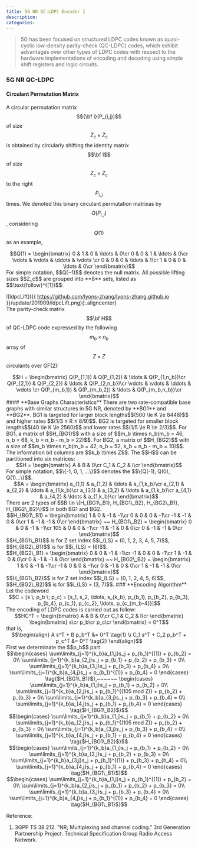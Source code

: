 ```yaml
---
title: 5G NR QC-LDPC Encoder I
description: 
categories: 
---
```


>  5G has been focused on structured LDPC codes known as quasi-cyclic low-density parity-check (QC-LDPC) codes, which exhibit advantages over other types of LDPC codes with respect to the hardware implementations of encoding and decoding using simple shift registers and logic circuits.  

### **5G NR QC-LDPC**  
#### **Circulant Permutation Matrix**  
A circular permutation matrix $${\bf I}(P_{i,j})$$ of size $$Z_c \times Z_c$$ is obtained by circularly shifting the identity matrix $$\bf I$$ of size $$Z_c \times Z_c$$ to the right $$P_{i,j}$$ times. We denoted this binary circulant permutation matrixas by $$Q(P_{i,j})$$, considering $$Q(1)$$ as an example,  
<center>$$Q(1) = \begin{bmatrix}
0 & 1 & 0 & \ldots & 0\cr
0 & 0 & 1 & \ldots & 0\cr
\vdots & \vdots & \ddots & \vdots \cr
0 & 0 & 0 & \ldots & 1\cr
1 & 0 & 0 & \ldots & 0\cr
\end{bmatrix}$$</center>
For simple notation, $$Q(−1)$$ denotes the null matrix.  
All possible lifting sizes $$Z_c$$ are grouped into **8** sets, listed as $$\text{follow}^{[1]}$$:  
  
![ldpcLift]({{ https://github.com/lyons-zhang/lyons-zhang.github.io }}/update/201909/ldpcLift.png){:.aligncenter}  
The parity-check matrix $$\bf H$$ of QC-LDPC code expressed by the following $$m_b \times n_b$$ array of $$Z \times Z$$ circulants over GF(2):  
<center>$$H = \begin{bmatrix}
Q(P_{1,1}) & Q(P_{1,2}) & \ldots & Q(P_{1,n_b})\cr
Q(P_{2,1}) & Q(P_{2,2}) & \ldots & Q(P_{2,n_b})\cr
\vdots & \vdots & \ddots & \vdots \cr
Q(P_{m_b,1}) & Q(P_{m_b,2}) & \ldots & Q(P_{m_b,n_b})\cr
\end{bmatrix}$$</center>
#### **Base Graphs Characteristics**  
There are two rate-compatible base graphs with similar structures in 5G NR, denoted by **BG1** and **BG2**.  
BG1 is targeted for larger block lengths$$(500 \le K \le 8448)$$ and higher rates $$(1/3 ≤ R ≤ 8/9)$$.  
BG2 is targeted for smaller block lengths$$(40 \le K \le 2560)$$ and lower rates $$(1/5 \le R \le 2/3)$$.  
For BG1, a matrix of $$H_{BG1}$$ with a size of $$m_b \times n_b(m_b = 46, n_b = 68, k_b = n_b - m_b = 22)$$.  
For BG2, a matrix of $$H_{BG2}$$ with a size of $$m_b \times n_b(m_b = 42, n_b = 52, k_b = n_b - m_b = 10)$$.  
The information bit columns are $$k_b \times Z$$.  
The $$H$$ can be partitioned into six matrices:  
<center>$$H = \begin{bmatrix}
A & B & 0\cr
C_1 & C_2 & I\cr
\end{bmatrix}$$</center>  
For simple notation, $$\{-1, 0, 1, ...\}$$ denotes the $$\{Q(-1), Q(0), Q(1)...\}$$.  
<center>$$A = \begin{bmatrix}
a_{1,1} & a_{1,2} & \ldots & a_{1,k_b}\cr
a_{2,1} & a_{2,2} & \ldots & a_{1,k_b}\cr
a_{3,1} & a_{3,2} & \ldots & a_{1,k_b}\cr
a_{4,1} & a_{4,2} & \ldots & a_{1,k_b}\cr
\end{bmatrix}$$</center>
There are 2 types of $$B \in \{H_{BG1\_B1}, H_{BG1\_B2}, H_{BG2\_B1}, H_{BG2\_B2}\}$$ in both BG1 and BG2.  
<center>$$H_{BG1\_B1} = \begin{bmatrix}
1 &  0 & -1 & -1\cr
0 &  0 &  0 & -1\cr
-1 & -1 &  0 &  0\cr
1 & -1 & -1 &  0\cr
\end{bmatrix} ~~ H_{BG1\_B2} = \begin{bmatrix}
0 & 0 & -1 & -1\cr
105 & 0 & 0 & -1\cr
-1 & -1 & 0 & 0\cr
0 & -1 & -1 & 0\cr
\end{bmatrix}$$</center>  
$$H_{BG1\_B1}$$ is for Z set index $$i_{LS} = (0, 1, 2, 3, 4, 5, 7)$$, $$H_{BG2\_B1}$$ is for $$i_{LS} = (6)$$.  
<center>$$H_{BG2\_B1} = \begin{bmatrix}
0 & 0 & -1 & -1\cr
-1 & 0 & 0 & -1\cr
1 & -1 & 0 & 0\cr
0 & -1 & -1 & 0\cr
\end{bmatrix} ~~ H_{BG2\_B2} = \begin{bmatrix}
1 & 0 & -1 & -1\cr
-1 & 0 & 0 & -1\cr
0 & -1 & 0 & 0\cr
1 & -1 & -1 & 0\cr
\end{bmatrix}$$</center>  
$$H_{BG1\_B2}$$ is for Z set index $$i_{LS} = (0, 1, 2, 4, 5, 6)$$, $$H_{BG2\_B2}$$ is for $$i_{LS} = (3, 7)$$.  
### **Encoding Algorithm**  
Let the codeword  
<center>$$C = [s \; p_b \; p_c] = [s_1, s_2, \ldots, s_{k_b}, p_{b_1}, p_{b_2}, p_{b_3}, p_{b_4}, p_{c_1}, p_{c_2}, \ldots, p_{c_{m_b-4}}]$$</center>  
The encoding of LDPC codes is carried out as follow:  
<center>$$HC^T = \begin{bmatrix}
A & B & 0\cr
C_1 & C_2 & I\cr
\end{bmatrix} \begin{bmatrix}
s\cr
p_b\cr
p_c\cr
\end{bmatrix} = 0^T$$</center>
that is,  
<center>$$\begin{align}
A s^T + B p_b^T &= 0^T \tag{1} \\
C_1 s^T + C_2 p_b^T + p_c^T &= 0^T \tag{2} \end{align}$$</center>  
First we determinate the $$p_b$$ part  
<center>$$\begin{cases} 
\sum\limits_{j=1}^{k_b}a_{1,j}s_j + p_{b_1}^{(1)} + p_{b_2} = 0\\
\sum\limits_{j=1}^{k_b}a_{2,j}s_j + p_{b_1} + p_{b_2} + p_{b_3} = 0\\
\sum\limits_{j=1}^{k_b}a_{3,j}s_j + p_{b_3} + p_{b_4} = 0\\
\sum\limits_{j=1}^{k_b}a_{4,j}s_j + p_{b_1}^{(1)} + p_{b_4} = 0
\end{cases} \tag{$H_{BG1\_B1}$},~~~~~~ \begin{cases} 
\sum\limits_{j=1}^{k_b}a_{1,j}s_j + p_{b_1} + p_{b_2} = 0\\
\sum\limits_{j=1}^{k_b}a_{2,j}s_j + p_{b_1}^{(105 mod Z)} + p_{b_2} + p_{b_3} = 0\\
\sum\limits_{j=1}^{k_b}a_{3,j}s_j + p_{b_3} + p_{b_4} = 0\\
\sum\limits_{j=1}^{k_b}a_{4,j}s_j + p_{b_1} + p_{b_4} = 0
\end{cases} \tag{$H_{BG1\_B2}$}$$</center>  

<center>$$\begin{cases} 
\sum\limits_{j=1}^{k_b}a_{1,j}s_j + p_{b_1} + p_{b_2} = 0\\
\sum\limits_{j=1}^{k_b}a_{2,j}s_j + p_{b_1}^{(105 mod Z)} + p_{b_2} + p_{b_3} = 0\\
\sum\limits_{j=1}^{k_b}a_{3,j}s_j + p_{b_3} + p_{b_4} = 0\\
\sum\limits_{j=1}^{k_b}a_{4,j}s_j + p_{b_1} + p_{b_4} = 0
\end{cases} \tag{$H_{BG1\_B2}$}$$</center>  

<center>$$\begin{cases} 
\sum\limits_{j=1}^{k_b}a_{1,j}s_j + p_{b_1} + p_{b_2} = 0\\
\sum\limits_{j=1}^{k_b}a_{2,j}s_j + p_{b_2} + p_{b_3} = 0\\
\sum\limits_{j=1}^{k_b}a_{3,j}s_j + p_{b_1}^{(1)} + p_{b_3} + p_{b_4} = 0\\
\sum\limits_{j=1}^{k_b}a_{4,j}s_j + p_{b_1} + p_{b_4} = 0
\end{cases} \tag{$H_{BG1\_B1}$}$$</center>  

<center>$$\begin{cases} 
\sum\limits_{j=1}^{k_b}a_{1,j}s_j + p_{b_1}^{(1)} + p_{b_2} = 0\\
\sum\limits_{j=1}^{k_b}a_{2,j}s_j + p_{b_1} + p_{b_2} + p_{b_3} = 0\\
\sum\limits_{j=1}^{k_b}a_{3,j}s_j + p_{b_3} + p_{b_4} = 0\\
\sum\limits_{j=1}^{k_b}a_{4,j}s_j + p_{b_1}^{(1)} + p_{b_4} = 0
\end{cases} \tag{$H_{BG1\_B1}$}$$</center>  


Reference:  
1. 3GPP TS 38.212. "NR; Multiplexing and channel coding." 3rd Generation Partnership Project. Technical Specification Group Radio Access Network.